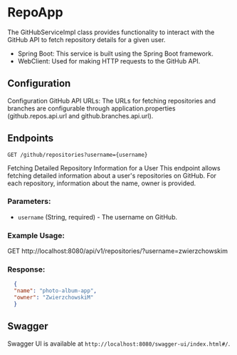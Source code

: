 # RepoApp


The GitHubServiceImpl class provides functionality to interact with the GitHub API to fetch repository details for a given user.

- Spring Boot: This service is built using the Spring Boot framework.
- WebClient: Used for making HTTP requests to the GitHub API.

## Configuration

Configuration
GitHub API URLs: The URLs for fetching repositories and branches are configurable through application.properties (github.repos.api.url and github.branches.api.url).

## Endpoints
```
GET /github/repositories?username={username}
```
Fetching Detailed Repository Information for a User
This endpoint allows fetching detailed information about a user's repositories on GitHub. For each repository, information about the name, owner is provided.

### Parameters:
- `username` (String, required) - The username on GitHub.

### Example Usage:
GET http://localhost:8080/api/v1/repositories/?username=zwierzchowskim

### Response:
```JSON
  {
  "name": "photo-album-app",
  "owner": "ZwierzchowskiM"
  }
```


## Swagger

Swagger UI is available at `http://localhost:8080/swagger-ui/index.html#/`.



